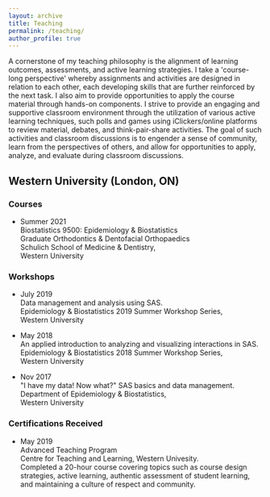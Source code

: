 ```yaml
---
layout: archive
title: Teaching
permalink: /teaching/
author_profile: true
---
```


A cornerstone of my teaching philosophy is the alignment of learning outcomes, assessments, and active learning strategies. I take a 'course-long perspective' whereby assignments and activities are designed in relation to each other, each developing skills that are further reinforced by the next task. I also aim to provide opportunities to apply the course material through hands-on components. I strive to provide an engaging and supportive classroom environment through the utilization of various active learning techniques, such polls and games using iClickers/online platforms to review material, debates, and think-pair-share activities. The goal of such activities and classroom discussions is to engender a sense of community, learn from the perspectives of others, and allow for opportunities to apply, analyze, and evaluate during classroom discussions.  


## Western University (London, ON)

### Courses
* Summer 2021 <br> 
  Biostatistics 9500: Epidemiology & Biostatistics <br> 
	Graduate Orthodontics & Dentofacial Orthopaedics <br> 
	Schulich School of Medicine & Dentistry, <br>
	Western University <br>    

### Workshops
* July 2019 <br> 
  Data management and analysis using SAS. <br> 
  Epidemiology & Biostatistics 2019 Summer Workshop Series, <br>
	Western University <br>    
  
* May 2018 <br> 
  An applied introduction to analyzing and visualizing interactions in SAS. <br> 
  Epidemiology & Biostatistics 2018 Summer Workshop Series, <br>
	Western University <br>    
  
* Nov 2017 <br> 
  "I have my data! Now what?" SAS basics and data management. <br> 
  Department of Epidemiology & Biostatistics, <br>
	Western University <br>    
  
  
### Certifications Received
* May 2019 <br> 
  Advanced Teaching Program <br> 
  Centre for Teaching and Learning, Western Univesity. <br> 
  Completed a 20-hour course covering topics such as course design strategies, active learning, authentic assessment of student learning, and maintaining a culture of respect and community. 
